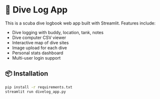 # 🌊 Dive Log App

This is a scuba dive logbook web app built with Streamlit. Features include:
- Dive logging with buddy, location, tank, notes
- Dive computer CSV viewer
- Interactive map of dive sites
- Image upload for each dive
- Personal stats dashboard
- Multi-user login support

## 📦 Installation
```bash
pip install -r requirements.txt
streamlit run divelog_app.py
